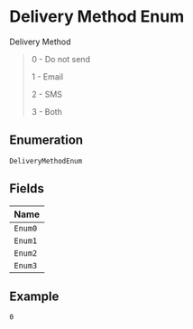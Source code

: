 
# Delivery Method Enum

Delivery Method

> 0 - Do not send
> 
> 1 - Email
> 
> 2 - SMS
> 
> 3 - Both

## Enumeration

`DeliveryMethodEnum`

## Fields

| Name |
|  --- |
| `Enum0` |
| `Enum1` |
| `Enum2` |
| `Enum3` |

## Example

```
0
```

